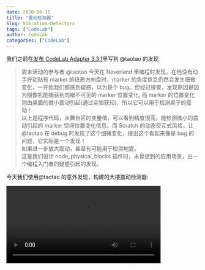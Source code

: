 ```yaml
---
date: 2020-06-15
title: "震动检测器"
Slug: Vibration-Detectors
tags: ["CodeLab"]
author: CodeLab
categories: ["CodeLab"]
---
```


我们之前在[发布 CodeLab Adapter 3.3.1](https://www.codelab.club/blog/3_3_1-release/)里写到 @taotao 的发现

<!--truncate-->

> 周末活动的参与者 @taotao 今天在 Neverland 里编程时发现，在他没有动手拧动贴有 marker 的纸质方向盘时，marker 的角度信息仍然会发生细微变化，一开始我们都感到疑惑，以为是个 bug。但经过排查，发现原因是因为摄像机能捕获到肉眼不可见的 marker 位置变化, 而 marker 的位置变化则由桌面的微小震动引起(通过实验获知)，所以它可以用于检测桌子的震动！  
> 以上是程序代码，从舞台区的变量值，可以看到精度很高，能检测微小的震动引起的 marker 空间位置变化信息。而 Scratch 的动态交互式风格，让@taotao 在 debug 时发现了这个细微变化，提出这个看起来像是 bug 的问题，它实际是一个发现！  
> 如果进一步放大震动，甚至有可能用于检测地震。  
> 这是我们设计 node_physical_blocks 插件时，未曾想到的应用场景，由一个编程入门者的疑惑引起的发现。

今天我们使用@taotao 的意外发现，构建的大楼震动检测器:

<video width="80%" src="https://adapter.codelab.club/video/1592219388632217.mp4" controls="controls"></video>
